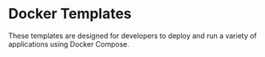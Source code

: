 # Docker Templates

These templates are designed for developers to deploy and run a variety of applications using Docker Compose.
